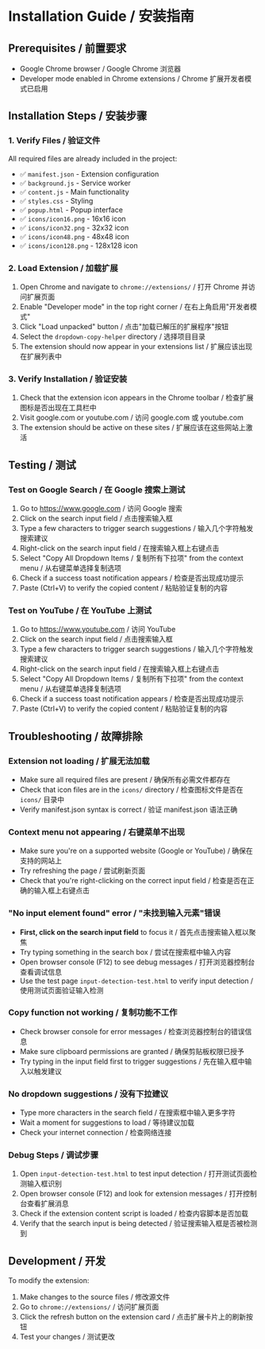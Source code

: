 # Installation Guide / 安装指南

## Prerequisites / 前置要求

- Google Chrome browser / Google Chrome 浏览器
- Developer mode enabled in Chrome extensions / Chrome 扩展开发者模式已启用

## Installation Steps / 安装步骤

### 1. Verify Files / 验证文件

All required files are already included in the project:
- ✅ `manifest.json` - Extension configuration
- ✅ `background.js` - Service worker
- ✅ `content.js` - Main functionality
- ✅ `styles.css` - Styling
- ✅ `popup.html` - Popup interface
- ✅ `icons/icon16.png` - 16x16 icon
- ✅ `icons/icon32.png` - 32x32 icon
- ✅ `icons/icon48.png` - 48x48 icon
- ✅ `icons/icon128.png` - 128x128 icon

### 2. Load Extension / 加载扩展

1. Open Chrome and navigate to `chrome://extensions/` / 打开 Chrome 并访问扩展页面
2. Enable "Developer mode" in the top right corner / 在右上角启用"开发者模式"
3. Click "Load unpacked" button / 点击"加载已解压的扩展程序"按钮
4. Select the `dropdown-copy-helper` directory / 选择项目目录
5. The extension should now appear in your extensions list / 扩展应该出现在扩展列表中

### 3. Verify Installation / 验证安装

1. Check that the extension icon appears in the Chrome toolbar / 检查扩展图标是否出现在工具栏中
2. Visit google.com or youtube.com / 访问 google.com 或 youtube.com
3. The extension should be active on these sites / 扩展应该在这些网站上激活

## Testing / 测试

### Test on Google Search / 在 Google 搜索上测试

1. Go to https://www.google.com / 访问 Google 搜索
2. Click on the search input field / 点击搜索输入框
3. Type a few characters to trigger search suggestions / 输入几个字符触发搜索建议
4. Right-click on the search input field / 在搜索输入框上右键点击
5. Select "Copy All Dropdown Items / 复制所有下拉项" from the context menu / 从右键菜单选择复制选项
6. Check if a success toast notification appears / 检查是否出现成功提示
7. Paste (Ctrl+V) to verify the copied content / 粘贴验证复制的内容

### Test on YouTube / 在 YouTube 上测试

1. Go to https://www.youtube.com / 访问 YouTube
2. Click on the search input field / 点击搜索输入框
3. Type a few characters to trigger search suggestions / 输入几个字符触发搜索建议
4. Right-click on the search input field / 在搜索输入框上右键点击
5. Select "Copy All Dropdown Items / 复制所有下拉项" from the context menu / 从右键菜单选择复制选项
6. Check if a success toast notification appears / 检查是否出现成功提示
7. Paste (Ctrl+V) to verify the copied content / 粘贴验证复制的内容

## Troubleshooting / 故障排除

### Extension not loading / 扩展无法加载
- Make sure all required files are present / 确保所有必需文件都存在
- Check that icon files are in the `icons/` directory / 检查图标文件是否在 `icons/` 目录中
- Verify manifest.json syntax is correct / 验证 manifest.json 语法正确

### Context menu not appearing / 右键菜单不出现
- Make sure you're on a supported website (Google or YouTube) / 确保在支持的网站上
- Try refreshing the page / 尝试刷新页面
- Check that you're right-clicking on the correct input field / 检查是否在正确的输入框上右键点击

### "No input element found" error / "未找到输入元素"错误
- **First, click on the search input field** to focus it / 首先点击搜索输入框以聚焦
- Try typing something in the search box / 尝试在搜索框中输入内容
- Open browser console (F12) to see debug messages / 打开浏览器控制台查看调试信息
- Use the test page `input-detection-test.html` to verify input detection / 使用测试页面验证输入检测

### Copy function not working / 复制功能不工作
- Check browser console for error messages / 检查浏览器控制台的错误信息
- Make sure clipboard permissions are granted / 确保剪贴板权限已授予
- Try typing in the input field first to trigger suggestions / 先在输入框中输入以触发建议

### No dropdown suggestions / 没有下拉建议
- Type more characters in the search field / 在搜索框中输入更多字符
- Wait a moment for suggestions to load / 等待建议加载
- Check your internet connection / 检查网络连接

### Debug Steps / 调试步骤
1. Open `input-detection-test.html` to test input detection / 打开测试页面检测输入框识别
2. Open browser console (F12) and look for extension messages / 打开控制台查看扩展消息
3. Check if the extension content script is loaded / 检查内容脚本是否加载
4. Verify that the search input is being detected / 验证搜索输入框是否被检测到

## Development / 开发

To modify the extension:
1. Make changes to the source files / 修改源文件
2. Go to `chrome://extensions/` / 访问扩展页面
3. Click the refresh button on the extension card / 点击扩展卡片上的刷新按钮
4. Test your changes / 测试更改
